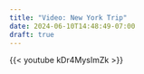 ```yaml
---
title: "Video: New York Trip"
date: 2024-06-10T14:48:49-07:00
draft: true
---
```


{{< youtube kDr4MysImZk >}}